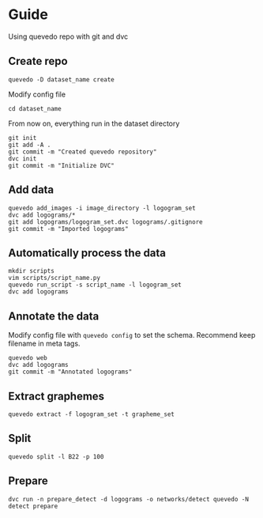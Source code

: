 # Guide

Using quevedo repo with git and dvc

## Create repo

    quevedo -D dataset_name create

Modify config file

    cd dataset_name

From now on, everything run in the dataset directory

    git init
    git add -A .
    git commit -m "Created quevedo repository"
    dvc init
    git commit -m "Initialize DVC"

## Add data

    quevedo add_images -i image_directory -l logogram_set
    dvc add logograms/*
    git add logograms/logogram_set.dvc logograms/.gitignore
    git commit -m "Imported logograms"

## Automatically process the data

    mkdir scripts
    vim scripts/script_name.py
    quevedo run_script -s script_name -l logogram_set
    dvc add logograms

## Annotate the data

Modify config file with `quevedo config` to set the schema. Recommend keep
filename in meta tags.

    quevedo web
    dvc add logograms
    git commit -m "Annotated logograms"

## Extract graphemes

    quevedo extract -f logogram_set -t grapheme_set

## Split

    quevedo split -l B22 -p 100

## Prepare

    dvc run -n prepare_detect -d logograms -o networks/detect quevedo -N detect prepare
